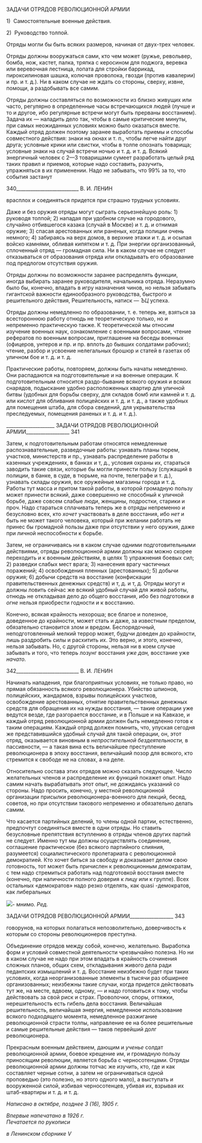 ЗАДАЧИ ОТРЯДОВ РЕВОЛЮЦИОННОЙ АРМИИ

1)  Самостоятельные военные действия.

2)  Руководство толпой.

Отряды могли бы быть всяких размеров, начиная от двух-трех человек.

Отряды должны вооружаться сами, кто чем может (ружье, револьвер, бомба, нож, кастет, палка, тряпка с керосином для поджога, веревка или веревочная лестница, лопа­та для стройки баррикад, пироксилиновая шашка, колючая проволока, гвозди (против кавалерии) и пр. и т. д.). Ни в каком случае не ждать со стороны, сверху, извне, помо­щи, а раздобывать все самим.

Отряды должны составляться по возможности из близко живущих или часто, регу­лярно в определенные часы встречающихся людей (лучше и то и другое, ибо регуляр­ные встречи могут быть прерваны восстанием). Задача их — наладить дело так, чтобы в самые критические минуты, при самых неожиданных условиях можно было оказаться вместе. Каждый отряд должен поэтому заранее выработать приемы и способы совмест­ного действия: знаки на окнах и т. п., чтобы легче найти друг друга; условные крики или свистки, чтобы в толпе опознать товарища; условные знаки на случай встречи но­чью и т. д. и т. д. Всякий энергичный человек с 2—3 товарищами сумеет разработать целый ряд таких правил и приемов, которые надо составить, разучить, упражняться в их применении. Надо не забывать, что 99% за то, что события застанут

  

340__________________________ В. И. ЛЕНИН

врасплох и соединяться придется при страшно трудных условиях.

Даже и без оружия отряды могут сыграть серьезнейшую роль: 1) руководя толпой; 2) нападая при удобном случае на городового, случайно отбившегося казака (случай в Москве) и т. д. и отнимая оружие; 3) спасая арестованных или раненых, когда полиции очень немного; 4) забираясь на верх домов, в верхние этажи и т. д. и осыпая войско камнями, обливая кипятком и т. д. При энергии организованный, сплоченный отряд — громадная сила. Ни в каком случае не следует отказываться от образования отряда или откладывать его образование под предлогом отсутствия оружия.

Отряды должны по возможности заранее распределять функции, иногда выбирать заранее руководителя, начальника отряда. Неразумно было бы, конечно, впадать в игру назначения чинов, но нельзя забывать гигантской важности единообразного руково­дства, быстрого и решительного действия, Решительность, натиск — _ЪЦ_ успеха.

Отряды должны немедленно по образовании, т. е. теперь же, взяться за всесторон­нюю работу отнюдь не теоретическую только, но и непременно практическую также. К теоретической мы относим изучение военных наук, ознакомление с военными вопро­сами, чтение рефератов по военным вопросам, приглашение на беседы военных (офи­церов, унтеров и пр. и пр. вплоть до бывших солдатами рабочих); чтение, разбор и ус­воение нелегальных брошюр и статей в газетах об уличном бое и т. д. и т. д.

Практические работы, повторяем, должны быть начаты немедленно. Они распадают­ся на подготовительные и на военные операции. К подготовительным относится раздо-бывание всякого оружия и всяких снарядов, подыскание удобно расположенных квар­тир для уличной битвы (удобных для борьбы сверху, для складов бомб или камней и т. д. или кислот для обливания полицейских и т. д. и т. д., а также удобных для поме­щения штаба, для сбора сведений, для укрывательства преследуемых, помещения ране­ных и т. д. и т. д.).

  

____________________ ЗАДАЧИ ОТРЯДОВ РЕВОЛЮЦИОННОЙ АРМИИ__________________ 341

Затем, к подготовительным работам относятся немедленные распознавательные, разве­дочные работы: узнавать планы тюрем, участков, министерств и пр., узнавать распре­деление работы в казенных учреждениях, в банках и т, д., условия охраны их, стараться заводить такие связи, которые бы могли принести пользу (служащий в полиции, в бан­ке, в суде, в тюрьме, на почте, телеграфе и т. д.), узнавать склады оружия, все оружей­ные магазины города и т. д. Работы тут масса и притом такой работы, в которой гро­мадную пользу может принести всякий, даже совершенно не способный к уличной борьбе, даже совсем слабые люди, женщины, подростки, старики и проч. Надо старать­ся сплачивать теперь же в отряды непременно и безусловно всех, кто _хочет_ участво­вать в деле восстания, ибо _нет_ и быть не может такого человека, который при желании работать не принес бы громадной пользы даже при отсутствии у него оружия, даже при личной неспособности к борьбе.

Затем, не ограничиваясь ни в каком случае одними подготовительными действиями, отряды революционной армии должны как можно скорее переходить и к военным дей­ствиям, в целях 1) упражнения боевых сил; 2) разведки слабых мест врага; 3) нанесения врагу частичных поражений; 4) освобождения пленных (арестованных); 5) добычи оружия; 6) добычи средств на восстание (конфискации правительственных денежных средств) и т, д. и т, д. Отряды могут и должны ловить сейчас же всякий удобный случай для живой работы, отнюдь не откладывая дело до общего восстания, ибо без подготов­ки _в огне_ нельзя приобрести годности и к восстанию.

Конечно, всякая крайность нехороша; все благое и полезное, доведенное до крайно­сти, может стать и даже, за известным пределом, обязательно становится злом и вре­дом. Беспорядочный, неподготовленный мелкий террор может, будучи доведен до крайности, лишь раздробить силы и расхитить их. Это верно, и этого, конечно, нельзя забывать. Но, с другой стороны, нельзя ни в коем случае забывать и того, что теперь лозунг восстания _уже дан,_ восстание уже _начато._

  

342__________________________ В. И. ЛЕНИН

Начинать нападения, при благоприятных условиях, не только право, но прямая обязан­ность всякого революционера. Убийство шпионов, полицейских, жандармов, взрывы полицейских участков, освобождение арестованных, отнятие правительственных де­нежных средств для обращения их на нужды восстания, — такие операции уже ведутся везде, где разгорается восстание, и в Польше и на Кавказе, и каждый отряд революци­онной армии должен быть немедленно готов к таким операциям. Каждый отряд должен помнить, что, упуская сегодня же представившийся удобный случай для такой опера­ции, он, этот отряд, оказывается виновным в _непростительной бездеятельности,_ в пассивности, — а такая вина есть величайшее преступление революционера в эпоху восстания, величайший позор для всякого, кто стремится к свободе не на словах, а на деле.

Относительно состава этих отрядов можно сказать следующее. Число желательных членов и распределение их функций покажет опыт. Надо самим начать вырабатывать этот опыт, не дожидаясь указаний со стороны. Надо просить, конечно, у местной рево­люционной организации присылки революционера-военного для лекций, бесед, сове­тов, но при отсутствии такового непременно и обязательно делать самим.

Что касается партийных делений, то члены одной партии, естественно, предпочтут соединяться вместе в одни отряды. Но ставить безусловные препятствия вступлению в отряды членов других партий не следует. Именно тут мы должны осуществлять соеди­нение, соглашение практическое (без всякого партийного слияния, разумеется) социа­листического пролетариата с революционной демократией. Кто хочет биться за свобо­ду и доказывает делом свою готовность, тот может быть причислен к революционным демократам, с тем надо стремиться работать над подготовкой восстания вместе (конеч­но, при наличности полного доверия к лицу или к группе). Всех остальных «демокра­тов» надо резко отделять, как quasi -демократов, как либеральных

![](file:///C:/Users/bot32/AppData/Local/Temp/msohtmlclip1/01/clip_image001.png)- мнимо. _Ред._

  

ЗАДАЧИ ОТРЯДОВ РЕВОЛЮЦИОННОЙ АРМИИ__________________ 343

говорунов, на которых полагаться непозволительно, доверчивость к которым со сторо­ны революционеров преступна.

Объединение отрядов между собой, конечно, желательно. Выработка форм и усло­вий совместной деятельности чрезвычайно полезна. Но ни в каком случае не надо при этом впадать в крайность сочинения сложных планов, общих схем, откладывания жи­вого дела ради педантских измышлений и т. д. Восстание неизбежно будет при таких условиях, когда неорганизованные элементы в тысячи раз обширнее организованных; неизбежны такие случаи, когда придется действовать тут же, на месте, вдвоем, одному, — и надо готовиться к тому, чтобы действовать за свой риск и страх. Проволочки, спо­ры, оттяжки, нерешительность есть гибель дела восстания. Величайшая решительность, величайшая энергия, немедленное использование всякого подходящего момента, не­медленное разжигание революционной страсти толпы, направление ее на более реши­тельные и самые решительные действия — таков первейший долг революционера.

Прекрасным военным действием, дающим и _ученье_ солдат революционной армии, боевое крещение им, и громадную пользу приносящим революции, является борьба с черносотенцами. Отряды революционной армии должны тотчас же изучить, кто, где и как составляет черные сотни, а затем не ограничиваться одной проповедью (это полез­но, но этого одного мало), а выступать и вооруженной силой, избивая черносотенцев, убивая их, взрывая их штаб-квартиры и т. д. и т. д.

_Написано в октябре,_ _позднее 3 (16), 1905 г._

_Впервые напечатано в 1926 г.                                                             Печатается по рукописи_

_в Ленинском сборнике_ _V_